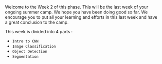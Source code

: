 Welcome to the Week 2 of this phase. This will be the last week of your ongoing summer camp. We hope you have been doing
good so far. We encourage you to put all your learning and efforts in this last week and have a great conclusion to the camp. <br>

This week is divided into 4 parts :
* `Intro to CNN`
* `Image Classification`
* `Object Detection`
* `Segmentation`
